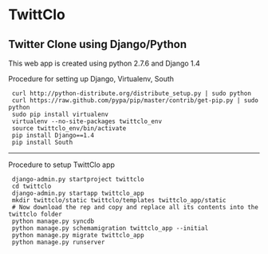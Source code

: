 TwittClo
==============
Twitter Clone using Django/Python
--------------
This web app is created using python 2.7.6 and Django 1.4

Procedure for setting up Django, Virtualenv, South

```  
 curl http://python-distribute.org/distribute_setup.py | sudo python
 curl https://raw.github.com/pypa/pip/master/contrib/get-pip.py | sudo python
 sudo pip install virtualenv
 virtualenv --no-site-packages twittclo_env
 source twittclo_env/bin/activate
 pip install Django==1.4
 pip install South
```
--------------
Procedure to setup TwittClo app

``` 
 django-admin.py startproject twittclo
 cd twittclo
 django-admin.py startapp twittclo_app
 mkdir twittclo/static twittclo/templates twittclo_app/static
 # Now download the rep and copy and replace all its contents into the twittclo folder
 python manage.py syncdb
 python manage.py schemamigration twittclo_app --initial
 python manage.py migrate twittclo_app
 python manage.py runserver
``` 

